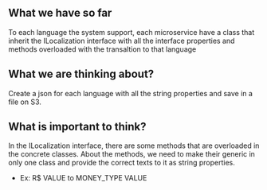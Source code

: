 ## What we have so far
To each language the system support, each microservice have a class that inherit the ILocalization interface with all the interface properties and methods overloaded with the transaltion to that language




## What we are thinking about?
Create a json for each language with all the string properties and save in a file on S3.



## What is important to think?
In the ILocalization interface, there are some methods that are overloaded in the concrete classes. 
About the methods,  we need to make their generic in only one class and provide the correct texts to it as string properties.
- Ex: R$ VALUE to MONEY_TYPE VALUE

